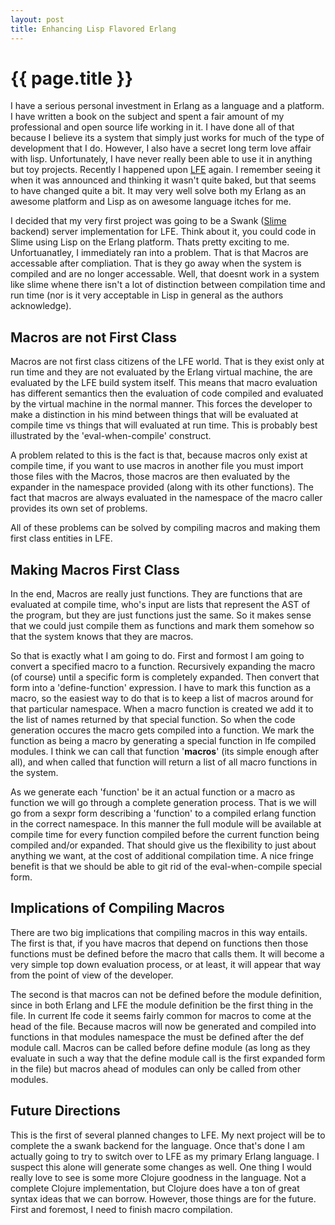 ```yaml
---
layout: post
title: Enhancing Lisp Flavored Erlang
---
```


{{ page.title }}
================

I have a serious personal investment in Erlang as a language and a
platform. I have written a book on the subject and spent a fair amount
of my professional and open source life working in it. I have done all
of that because I believe its a system that simply just works for much
of the type of development that I do. However, I also have a secret
long term love affair with lisp. Unfortunately, I have never really
been able to use it in anything but toy projects. Recently I happened
upon [LFE](https://github.com/rvirding/lfe) again. I remember seeing
it when it was announced and thinking it wasn't quite baked, but that
seems to have changed quite a bit. It may very well solve both my
Erlang as an awesome platform and Lisp as on awesome language itches
for me.

I decided that my very first project was going to be a Swank
([Slime](http://common-lisp.net/project/slime/) backend) server
implementation for LFE. Think about it, you could code in Slime using
Lisp on the Erlang platform. Thats pretty exciting to
me. Unfortuanatley, I immediately ran into a problem. That is that
Macros are accessable after compliation. That is they go away when the
system is compiled and are no longer accessable. Well, that doesnt
work in a system like slime whene there isn't a lot of distinction
between compilation time and run time (nor is it very acceptable in
Lisp in general as the authors acknowledge).

Macros are not First Class
--------------------------

Macros are not first class citizens of the LFE world. That is they
exist only at run time and they are not evaluated by the Erlang
virtual machine, the are evaluated by the LFE build system
itself. This means that macro evaluation has different semantics then
the evaluation of code compiled and evaluated by the virtual machine
in the normal manner. This forces the developer to make a distinction
in his mind between things that will be evaluated at compile time vs
things that will evaluated at run time. This is probably best
illustrated by the 'eval-when-compile' construct.

A problem related to this is the fact is that, because macros only
exist at compile time, if you want to use macros in another file you
must import those files with the Macros, those macros are then
evaluated by the expander in the namespace provided (along with its
other functions). The fact that macros are always evaluated in the
namespace of the macro caller provides its own set of problems.

All of these problems can be solved by compiling macros and making
them first class entities in LFE.

Making Macros First Class
-------------------------

In the end, Macros are really just functions. They are functions that
are evaluated at compile time, who's input are lists that represent
the AST of the program, but they are just functions just the same. So
it makes sense that we could just compile them as functions and mark
them somehow so that the system knows that they are macros.

So that is exactly what I am going to do. First and formost I am going
to convert a specified macro to a function. Recursively expanding the
macro (of course) until a specific form is completely expanded. Then
convert that form into a 'define-function' expression. I have to mark
this function as a macro, so the easiest way to do that is to keep a
list of macros around for that particular namespace. When a macro
function is created we add it to the list of names returned by that
special function. So when the code generation occures the macro gets
compiled into a function. We mark the function as being a macro by
generating a special function in lfe compiled modules. I think we can
call that function '__macros__' (its simple enough after all), and
when called that function will return a list of all macro functions in
the system.

As we generate each 'function' be it an actual function or a macro as
function we will go through a complete generation process. That is we
will go from a sexpr form describing a 'function' to a compiled erlang
function in the correct namespace. In this manner the full module will
be available at compile time for every function compiled before the
current function being compiled and/or expanded. That should give us
the flexibility to just about anything we want, at the cost of
additional compilation time. A nice fringe benefit is that we should
be able to git rid of the eval-when-compile special form.


Implications of Compiling Macros
--------------------------------

There are two big implications that compiling macros in this way
entails. The first is that, if you have macros that depend on
functions then those functions must be defined before the macro that
calls them. It will become a very simple top down evaluation process,
or at least, it will appear that way from the point of view of the
developer.

The second is that macros can not be defined before the module
definition, since in both Erlang and LFE the module definition be the
first thing in the file. In current lfe code it seems fairly common
for macros to come at the head of the file. Because macros will now be
generated and compiled into functions in that modules namespace the
must be defined after the def module call. Macros can be called before
define module (as long as they evaluate in such a way that the define
module call is the first expanded form in the file) but macros ahead
of modules can only be called from other modules.

Future Directions
-----------------

This is the first of several planned changes to LFE. My next project
will be to complete the a swank backend for the language. Once that's
done I am actually going to try to switch over to LFE as my primary
Erlang language. I suspect this alone will generate some changes as
well. One thing I would really love to see is some more Clojure
goodness in the language. Not a complete Clojure implementation, but
Clojure does have a ton of great syntax ideas that we can
borrow. However, those things are for the future. First and foremost,
I need to finish macro compilation.

